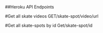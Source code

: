 ##Heroku API Endpoints 

#Get all skate videos
GET/skate-spot/video/url 

#Get all skate-spots by id
Get/skate-spot/id

